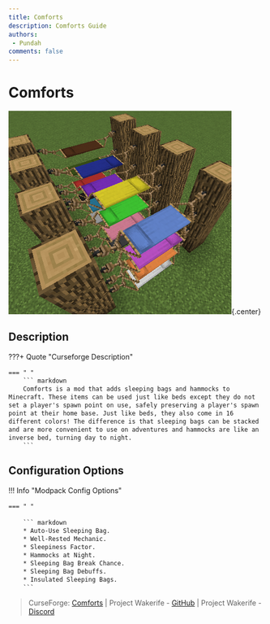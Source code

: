 ```yaml
---
title: Comforts
description: Comforts Guide
authors: 
 - Pundah
comments: false
---
```

# Comforts
![](img/Comforts.png){.center}
## Description
???+ Quote "Curseforge Description"

    === " "
        ``` markdown
        Comforts is a mod that adds sleeping bags and hammocks to Minecraft. These items can be used just like beds except they do not set a player's spawn point on use, safely preserving a player's spawn point at their home base. Just like beds, they also come in 16 different colors! The difference is that sleeping bags can be stacked and are more convenient to use on adventures and hammocks are like an inverse bed, turning day to night.
        ```

## Configuration Options
!!! Info "Modpack Config Options"

    === " "

        ``` markdown
        * Auto-Use Sleeping Bag.
        * Well-Rested Mechanic.
        * Sleepiness Factor.
        * Hammocks at Night.
        * Sleeping Bag Break Chance.
        * Sleeping Bag Debuffs.
        * Insulated Sleeping Bags.
        ```

> CurseForge: [Comforts](https://www.curseforge.com/minecraft/mc-mods/comforts) | Project Wakerife - [GitHub](https://github.com/Pundah) | Project Wakerife - [Discord](https://discord.gg/M4HQTQ9g9f)